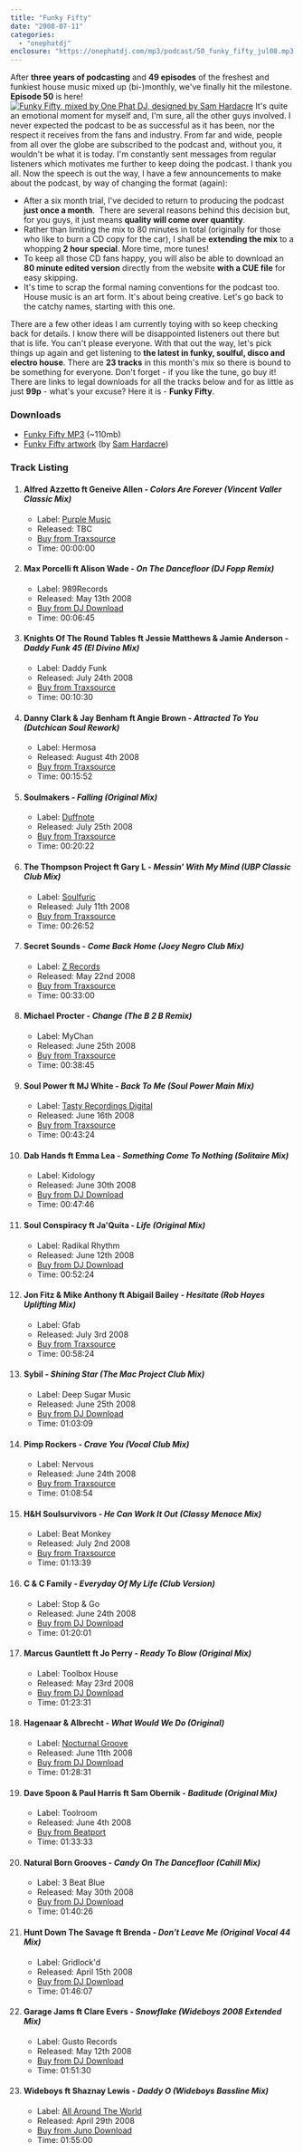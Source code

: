```yaml
---
title: "Funky Fifty"
date: "2008-07-11"
categories: 
  - "onephatdj"
enclosure: "https://onephatdj.com/mp3/podcast/50_funky_fifty_jul08.mp3 115627907 audio/mpeg "
---
```


After **three years of podcasting** and **49 episodes** of the freshest and funkiest house music mixed up (bi-)monthly, we've finally hit the milestone. **Episode 50** is here! [![Funky Fifty, mixed by One Phat DJ, designed by Sam Hardacre](https://farm3.static.flickr.com/2311/2658445134_7d5804f913.jpg?v=0 "Funky Fifty, mixed by One Phat DJ, designed by Sam Hardacre")](https://www.flickr.com/photos/peelhere/2658445134/) It's quite an emotional moment for myself and, I'm sure, all the other guys involved. I never expected the podcast to be as successful as it has been, nor the respect it receives from the fans and industry. From far and wide, people from all over the globe are subscribed to the podcast and, without you, it wouldn't be what it is today. I'm constantly sent messages from regular listeners which motivates me further to keep doing the podcast. I thank you all. Now the speech is out the way, I have a few announcements to make about the podcast, by way of changing the format (again):

- After a six month trial, I've decided to return to producing the podcast **just once a month**.  There are several reasons behind this decision but, for you guys, it just means **quality will come over quantity**.
- Rather than limiting the mix to 80 minutes in total (originally for those who like to burn a CD copy for the car), I shall be **extending the mix** to a whopping **2 hour special**. More time, more tunes!
- To keep all those CD fans happy, you will also be able to download an **80 minute edited version** directly from the website **with a CUE file** for easy skipping.
- It's time to scrap the formal naming conventions for the podcast too. House music is an art form. It's about being creative. Let's go back to the catchy names, starting with this one.

There are a few other ideas I am currently toying with so keep checking back for details. I know there will be disappointed listeners out there but that is life. You can't please everyone. With that out the way, let's pick things up again and get listening to **the latest in funky, soulful, disco and electro house**. There are **23 tracks** in this month's mix so there is bound to be something for everyone. Don't forget - if you like the tune, go buy it! There are links to legal downloads for all the tracks below and for as little as just **99p** - what's your excuse? Here it is - **Funky Fifty**.

### Downloads

- [Funky Fifty MP3](https://qurl.com/psv9p) (~110mb)
- [Funky Fifty artwork](https://farm3.static.flickr.com/2311/2658445134_4e37a0bcaf_o.jpg) (by [Sam Hardacre](https://www.nocturnalmonkey.com/))

### Track Listing

1. #### Alfred Azzetto ft Geneive Allen - _Colors Are Forever (Vincent Valler Classic Mix)_
    
    - Label: [Purple Music](https://www.purplemusic.ch/)
    - Released: TBC
    - [Buy from Traxsource](https://www.traxsource.com/index.php?act=show&fc=tpage&cr=titles&cv=17147)
    - Time: 00:00:00
2. #### Max Porcelli ft Alison Wade - _On The Dancefloor (DJ Fopp Remix)_
    
    - Label: 989Records
    - Released: May 13th 2008
    - [Buy from DJ Download](https://www.djdownload.com/mp3-detail/Max+Porcelli+ft+Alison+Wade/On+The+Dancefloor/989Records/377959)
    - Time: 00:06:45
3. #### Knights Of The Round Tables ft Jessie Matthews & Jamie Anderson - _Daddy Funk 45 (El Divino Mix)_
    
    - Label: Daddy Funk
    - Released: July 24th 2008
    - [Buy from Traxsource](https://www.traxsource.com/index.php?act=show&fc=tpage&cr=titles&cv=22261)
    - Time: 00:10:30
4. #### Danny Clark & Jay Benham ft Angie Brown - _Attracted To You (Dutchican Soul Rework)_
    
    - Label: Hermosa
    - Released: August 4th 2008
    - [Buy from Traxsource](https://www.traxsource.com/index.php?act=show&fc=tpage&cr=titles&cv=22257&alias=downloads)
    - Time: 00:15:52
5. #### Soulmakers - _Falling (Original Mix)_
    
    - Label: [Duffnote](https://www.duffnote.com)
    - Released: July 25th 2008
    - [Buy from Traxsource](https://www.traxsource.com/index.php?act=show&fc=tpage&cr=titles&cv=21935)
    - Time: 00:20:22
6. #### The Thompson Project ft Gary L - _Messin' With My Mind (UBP Classic Club Mix)_
    
    - Label: [Soulfuric](https://www.soulfuric.com)
    - Released: July 11th 2008
    - [Buy from Traxsource](https://www.traxsource.com/index.php?act=show&fc=tpage&cr=titles&cv=21267&alias=downloads)
    - Time: 00:26:52
7. #### Secret Sounds - _Come Back Home (Joey Negro Club Mix)_
    
    - Label: [Z Records](https://www.zrecords.ltd.uk/)
    - Released: May 22nd 2008
    - [Buy from Traxsource](https://www.traxsource.com/index.php?act=show&fc=tpage&cr=titles&cv=10554)
    - Time: 00:33:00
8. #### Michael Procter - _Change (The B 2 B Remix)_
    
    - Label: MyChan
    - Released: June 25th 2008
    - [Buy from Traxsource](https://www.traxsource.com/index.php?act=show&fc=tpage&cr=titles&cv=20916)
    - Time: 00:38:45
9. #### Soul Power ft MJ White - _Back To Me (Soul Power Main Mix)_
    
    - Label: [Tasty Recordings Digital](https://www.tastyrecordings.co.uk)
    - Released: June 16th 2008
    - [Buy from Traxsource](https://www.traxsource.com/index.php?act=show&fc=tpage&cr=titles&cv=21669)
    - Time: 00:43:24
10. #### Dab Hands ft Emma Lea - _Something Come To Nothing (Solitaire Mix)_
    
    - Label: Kidology
    - Released: June 30th 2008
    - [Buy from DJ Download](https://www.djdownload.com/mp3-detail/Dab+Hands+ft+Emma+Lea/Something+Come+To+Nothing/Kidology+Records/413232)
    - Time: 00:47:46
11. #### Soul Conspiracy ft Ja'Quita - _Life (Original Mix)_
    
    - Label: Radikal Rhythm
    - Released: June 12th 2008
    - [Buy from DJ Download](https://www.djdownload.com/mp3-detail/Soul+Conspiracy+ft+JaQuita/Life/Radikal+Rhythm/401813)
    - Time: 00:52:24
12. #### Jon Fitz & Mike Anthony ft Abigail Bailey - _Hesitate (Rob Hayes Uplifting Mix)_
    
    - Label: Gfab
    - Released: July 3rd 2008
    - [Buy from Traxsource](https://www.traxsource.com/index.php?act=show&fc=tpage&cr=titles&cv=22135&alias=new_rel)
    - Time: 00:58:24
13. #### Sybil - _Shining Star (The Mac Project Club Mix)_
    
    - Label: Deep Sugar Music
    - Released: June 25th 2008
    - [Buy from DJ Download](https://www.djdownload.com/mp3-detail/Sybil/Shining+Star/Deep+Sugar+Music/414085)
    - Time: 01:03:09
14. #### Pimp Rockers - _Crave You (Vocal Club Mix)_
    
    - Label: Nervous
    - Released: June 24th 2008
    - [Buy from Traxsource](https://www.traxsource.com/index.php?act=show&fc=tpage&cr=titles&cv=22244)
    - Time: 01:08:54
15. #### H&H Soulsurvivors - _He Can Work It Out (Classy Menace Mix)_
    
    - Label: Beat Monkey
    - Released: July 2nd 2008
    - [Buy from Traxsource](https://www.traxsource.com/index.php?act=show&fc=tpage&cr=titles&cv=20815)
    - Time: 01:13:39
16. #### C & C Family - _Everyday Of My Life (Club Version)_
    
    - Label: Stop & Go
    - Released: June 24th 2008
    - [Buy from DJ Download](https://www.djdownload.com/mp3-detail/C++C+Family/Everyday+Of+My+Life/Hed+Kandi+Records/415170)
    - Time: 01:20:01
17. #### Marcus Gauntlett ft Jo Perry - _Ready To Blow (Original Mix)_
    
    - Label: Toolbox House
    - Released: May 23rd 2008
    - [Buy from DJ Download](https://www.djdownload.com/mp3-detail/Marcus+Gauntlett+ft+Jo+Perry/Ready+To+Blow/Toolbox+House/391548)
    - Time: 01:23:31
18. #### Hagenaar & Albrecht - _What Would We Do (Original)_
    
    - Label: [Nocturnal Groove](https://www.nocturnalgroove.co.uk)
    - Released: June 11th 2008
    - [Buy from DJ Download](https://www.djdownload.com/mp3-detail/Hagenaar++Albrecht/What+Would+We+Do/Nocturnal+Groove/405068)
    - Time: 01:28:31
19. #### Dave Spoon & Paul Harris ft Sam Obernik - _Baditude (Original Mix)_
    
    - Label: Toolroom
    - Released: June 4th 2008
    - [Buy from Beatport](https://www.beatport.com/en-US/html/content/release/detail/116744/baditude_remixes_part_1)
    - Time: 01:33:33
20. #### Natural Born Grooves - _Candy On The Dancefloor (Cahill Mix)_
    
    - Label: 3 Beat Blue
    - Released: May 30th 2008
    - [Buy from DJ Download](https://www.djdownload.com/mp3-detail/Natural+Born+Grooves/Candy+On+The+Dancefloor/3Beat+Blue/402468)
    - Time: 01:40:26
21. #### Hunt Down The Savage ft Brenda - _Don't Leave Me (Original Vocal 44 Mix)_
    
    - Label: Gridlock'd
    - Released: April 15th 2008
    - [Buy from DJ Download](https://www.djdownload.com/mp3-detail/Hunt+Down+The+Savage+ft+Brenda/Dont+Leave+Me/Gridlockd/382090)
    - Time: 01:46:07
22. #### Garage Jams ft Clare Evers - _Snowflake (Wideboys 2008 Extended Mix)_
    
    - Label: Gusto Records
    - Released: May 12th 2008
    - [Buy from DJ Download](https://www.djdownload.com/mp3-detail/Garage+Jams+ft+Clare+Evers/Snowflake/Gusto+Records/374479)
    - Time: 01:51:30
23. #### Wideboys ft Shaznay Lewis - _Daddy O (Wideboys Bassline Mix)_
    
    - Label: [All Around The World](https://www.aatw.com/)
    - Released: April 29th 2008
    - [Buy from Juno Download](https://www.junodownload.com/ppps/products/1318868-02.htm)
    - Time: 01:55:00
